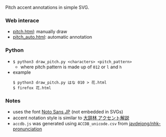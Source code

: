 Pitch accent annotations in simple SVG.

### Web interace
* [pitch.html](https://illdepence.github.io/SVG_pitch/pitch.html): manually draw
* [pitch_auto.html](https://illdepence.github.io/SVG_pitch/pitch_auto.html): automatic annotation

### Python
* `$ python3 draw_pitch.py <characters> <pitch_pattern>`
    * where pitch pattern is made up of `012` or `l` and `h`
* example
    ```
    $ python3 draw_pitch.py はな 010 > 花.html
    $ firefox 花.html
    ```

### Notes
* uses the font [Noto Sans JP](https://fonts.google.com/specimen/Noto+Sans+JP) (not embedded in SVGs)
* accent notation style is similar to [大辞林 アクセント解説](https://www.sanseido-publ.co.jp/publ/dicts/daijirin_ac.html)
* `accdb.js` was generated using `ACCDB_unicode.csv` from [javdejong/nhk-pronunciation](https://github.com/javdejong/nhk-pronunciation/blob/master/ACCDB_unicode.csv)
